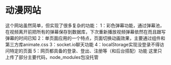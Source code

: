 # 动漫网站
这个网站虽然简单，但实现了很多复杂的功能：
1：彩色弹幕功能，通过弹幕池，在视频离开前把所有的弹幕保存到数据库，下次重新播放视频弹幕依然在而且跟写弹幕的时间已知
2：单页面应用的一个特点，页面切换动画效果，主要通过<transition>组件和第三方库animate.css
3：socket.io聊天功能
4：localStorage实现没登录不得访问特定的页面
5：网页都具备的登录、登出、注册等（和后台搭配）功能
这里只上传了部分主要代码，node_modules包没托管
